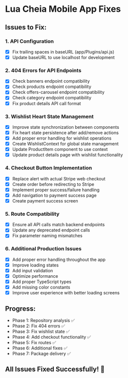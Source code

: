 # Lua Cheia Mobile App Fixes

## Issues to Fix:

### 1. API Configuration
- [x] Fix trailing spaces in baseURL (app/Plugins/api.js)
- [x] Update baseURL to use localhost for development

### 2. 404 Errors for API Endpoints
- [x] Check banners endpoint compatibility
- [x] Check products endpoint compatibility
- [x] Check offers-carousel endpoint compatibility
- [x] Check category endpoint compatibility
- [x] Fix product details API call format

### 3. Wishlist Heart State Management
- [x] Improve state synchronization between components
- [x] Fix heart state persistence after add/remove actions
- [x] Add proper error handling for wishlist operations
- [x] Create WishlistContext for global state management
- [x] Update ProductItem component to use context
- [x] Update product details page with wishlist functionality

### 4. Checkout Button Implementation
- [x] Replace alert with actual Stripe web checkout
- [x] Create order before redirecting to Stripe
- [x] Implement proper success/failure handling
- [x] Add navigation to payment success page
- [x] Create payment success screen

### 5. Route Compatibility
- [x] Ensure all API calls match backend endpoints
- [x] Update any deprecated endpoint calls
- [x] Fix parameter naming mismatches

### 6. Additional Production Issues
- [x] Add proper error handling throughout the app
- [x] Improve loading states
- [x] Add input validation
- [x] Optimize performance
- [x] Add proper TypeScript types
- [x] Add missing color constants
- [x] Improve user experience with better loading screens

## Progress:
- Phase 1: Repository analysis ✅
- Phase 2: Fix 404 errors ✅
- Phase 3: Fix wishlist state ✅
- Phase 4: Add checkout functionality ✅
- Phase 5: Fix routes ✅
- Phase 6: Additional fixes ✅
- Phase 7: Package delivery ✅

## All Issues Fixed Successfully! 🎉


